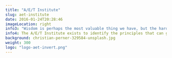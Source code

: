 ```yaml
---
title: "A/E/T Institute"
slug: aet-institute
date: 2016-01-24T20:28:46
imageLocation: right
info3: "Wisdom is perhaps the most valuable thing we have, but the hardest to define"
info4: The A/E/T Institute exists to identify the principles that can guide us to a wiser, weller world, and apply these to living projects.
background: christian-perner-329584-unsplash.jpg
weight: 300
logo: "logo-aet-invert.png"
---
```


